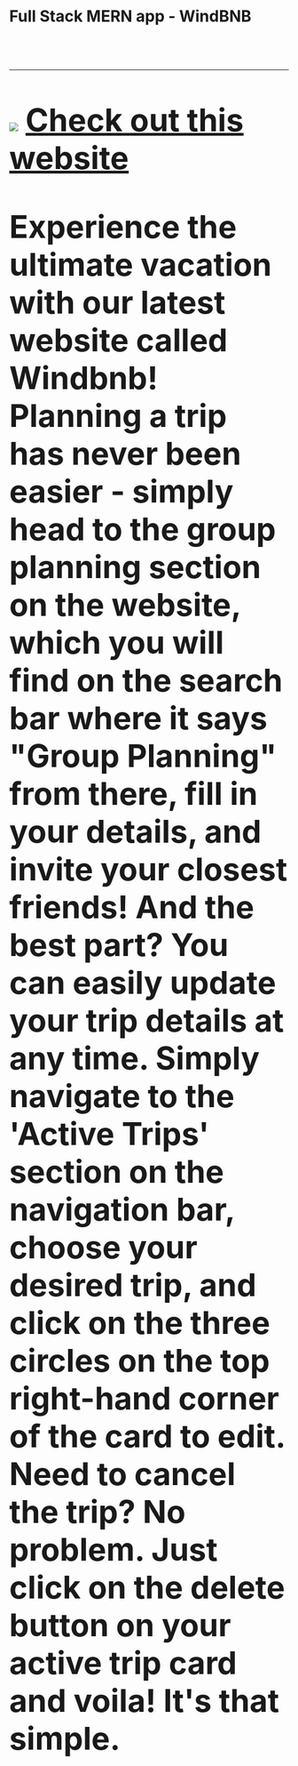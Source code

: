 <h1>Full Stack MERN app - <b>WindBNB<b><h1>
<hr>
<image src="./src/images/windbnb.png">
<a href="https://windbnb-fv9s.onrender.com/">Check out this website</a>
<p>Experience the ultimate vacation with our latest website called Windbnb! Planning a trip has never been easier - simply head to the group planning section on the website, which you will find on the search bar where it says "Group Planning" from there, fill in your details, and invite your closest friends! And the best part? You can easily update your trip details at any time. Simply navigate to the 'Active Trips' section on the navigation bar, choose your desired trip, and click on the three circles on the top right-hand corner of the card to edit. Need to cancel the trip? No problem. Just click on the delete button on your active trip card and voila! It's that simple.<p>